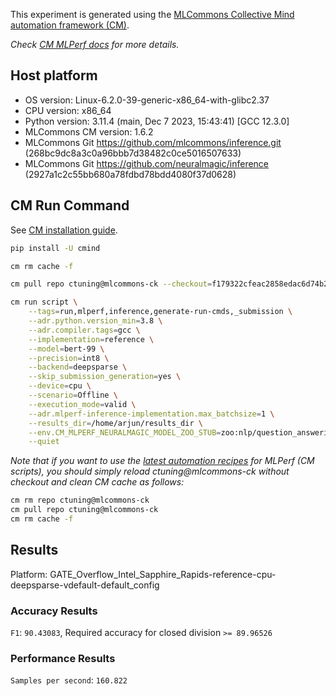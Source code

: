This experiment is generated using the [MLCommons Collective Mind automation framework (CM)](https://github.com/mlcommons/ck).

*Check [CM MLPerf docs](https://github.com/mlcommons/ck/tree/master/docs/mlperf) for more details.*

## Host platform

* OS version: Linux-6.2.0-39-generic-x86_64-with-glibc2.37
* CPU version: x86_64
* Python version: 3.11.4 (main, Dec  7 2023, 15:43:41) [GCC 12.3.0]
* MLCommons CM version: 1.6.2
* MLCommons Git https://github.com/mlcommons/inference.git (268bc9dc8a3c0a96bbb7d38482c0ce5016507633)
* MLCommons Git https://github.com/neuralmagic/inference (2927a1c2c55bb680a78fdbd78bdd4080f37d0628)


## CM Run Command

See [CM installation guide](https://github.com/mlcommons/ck/blob/master/docs/installation.md).

```bash
pip install -U cmind

cm rm cache -f

cm pull repo ctuning@mlcommons-ck --checkout=f179322cfeac2858edac6d74b29a23107774f1f5

cm run script \
	--tags=run,mlperf,inference,generate-run-cmds,_submission \
	--adr.python.version_min=3.8 \
	--adr.compiler.tags=gcc \
	--implementation=reference \
	--model=bert-99 \
	--precision=int8 \
	--backend=deepsparse \
	--skip_submission_generation=yes \
	--device=cpu \
	--scenario=Offline \
	--execution_mode=valid \
	--adr.mlperf-inference-implementation.max_batchsize=1 \
	--results_dir=/home/arjun/results_dir \
	--env.CM_MLPERF_NEURALMAGIC_MODEL_ZOO_STUB=zoo:nlp/question_answering/mobilebert-none/pytorch/huggingface/squad/14layer_pruned50-none-vnni \
	--quiet
```
*Note that if you want to use the [latest automation recipes](https://access.cknowledge.org/playground/?action=scripts) for MLPerf (CM scripts),
 you should simply reload ctuning@mlcommons-ck without checkout and clean CM cache as follows:*

```bash
cm rm repo ctuning@mlcommons-ck
cm pull repo ctuning@mlcommons-ck
cm rm cache -f

```

## Results

Platform: GATE_Overflow_Intel_Sapphire_Rapids-reference-cpu-deepsparse-vdefault-default_config

### Accuracy Results 
`F1`: `90.43083`, Required accuracy for closed division `>= 89.96526`

### Performance Results 
`Samples per second`: `160.822`

